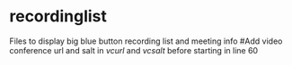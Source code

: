 # recordinglist

Files to display big blue button recording list and meeting info
#Add video conference url and salt in _vcurl_ and _vcsalt_ before starting in line 60

